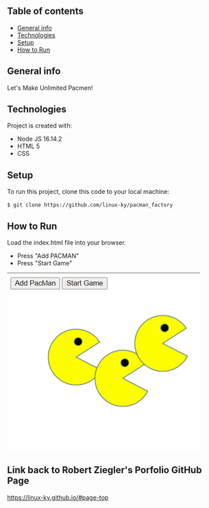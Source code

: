## Table of contents
* [General info](#general-info)
* [Technologies](#technologies)
* [Setup](#setup)
* [How to Run](#how-to-run)

## General info
Let's Make Unlimited Pacmen!
	
## Technologies
Project is created with:
* Node JS 16.14.2
* HTML 5
* CSS
	
## Setup
To run this project, clone this code to your local machine:
```
$ git clone https://github.com/linux-ky/pacman_factory
```

## How to Run
Load the index.html file into your browser.
* Press "Add PACMAN"
* Press "Start Game"

![Pacman Factory](images/Pacman_game.png?raw=true "Pacman Factory")

## Link back to Robert Ziegler's Porfolio GitHub Page
https://linux-ky.github.io/#page-top

